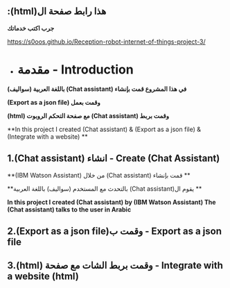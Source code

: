## :(html)هذا رابط صفحة ال
**جرب اكتب خدماتك**

https://s0oos.github.io/Reception-robot-internet-of-things-project-3/

* # مقدمة - Introduction
**(سواليف) باللغة العربية (Chat assistant) في هذا المشروع قمت بإنشاء**

**(Export as a json file) وقمت بعمل**

**(html) مع صفحة التحكم الروبوت  (Chat assistant) وقمت بربط**

**In this project I created (Chat assistant) & (Export as a json file) & (Integrate with a website)  **

## 1.(Chat assistant) انشاء - Create (Chat Assistant)

**(IBM Watson Assistant) من خلال (Chat assistant) قمت بإنشاء **

**بالتحدث مع المستخدم (سواليف) باللغة العربية (Chat assistant)يقوم ال **

**In this project I created (Chat assistant) by (IBM Watson Assistant) The (Chat assistant) talks to the user in Arabic**


## 2.(Export as a json file)وقمت ب - Export as a json file


## 3.(html) وقمت بربط الشات مع صفحة  - Integrate with a website (html)
